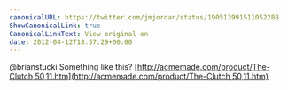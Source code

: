 ```yaml
---
canonicalURL: https://twitter.com/jmjordan/status/190513991511052288
ShowCanonicalLink: true
CanonicalLinkText: View original on
date: 2012-04-12T18:57:29+00:00
---
```

@brianstucki Something like this? [http://acmemade.com/product/The-Clutch,50,11.htm](http://acmemade.com/product/The-Clutch,50,11.htm)